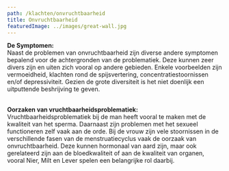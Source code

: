 ```yaml
---
path: /klachten/onvruchtbaarheid
title: Onvruchtbaarheid
featuredImage: ../images/great-wall.jpg
---
```


**De Symptomen:**  
Naast de problemen van onvruchtbaarheid zijn diverse andere symptomen bepalend voor de achtergronden van de problematiek.
Deze kunnen zeer divers zijn en uiten zich vooral op andere gebieden. Enkele voorbeelden zijn vermoeidheid,  klachten rond de spijsvertering, concentratiestoornissen en/of depressiviteit. Gezien de grote diversiteit is het niet doenlijk een uitputtende beshrijving te geven.
<br/><br/>

**Oorzaken van vruchtbaarheidsproblematiek:**  
Vruchtbaarheidsproblematiek bij de man heeft vooral te maken met de kwaliteit van het sperma. Daarnaast zijn problemen met het sexueel functioneren zelf vaak aan de orde.
Bij de vrouw zijn vele stoornissen in de verschillende fasen van de menstruatiecyclus vaak de oorzaak van onvruchtbaarheid. Deze kunnen hormonaal van aard zijn, maar ook gerelateerd zijn aan de bloedkwaliteit of aan de kwaliteit van organen, vooral Nier, Milt en Lever spelen een belangrijke rol daarbij.



